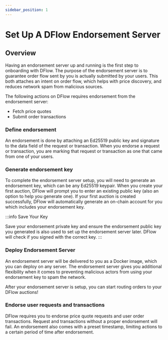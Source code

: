 ```yaml
---
sidebar_position: 1
---
```


# Set Up A DFlow Endorsement Server

## Overview

Having an endorsement server up and running is the first step to onboarding with DFlow. The purpose of the endorsement server is to guarantee order flow sent by you is actually submitted by your users. This both attaches an intent on order flow, which helps with price discovery, and reduces network spam from malicious sources.

The following actions on DFlow requires endorsement from the endorsement server:

- Fetch price quotes
- Submit order transactions

### Define endorsement

An endorsement is done by attaching an Ed25519 public key and signature to the data field of the request or transaction. When you endorse a request or transaction, you are marking that request or transaction as one that came from one of your users.

### Generate endorsement key

To complete the endorsement server setup, you will need to generate an endorsement key, which can be any Ed25519 keypair. When you create your first auction, DFlow will prompt you to enter an existing public key (also an option to help you generate one). If your first auction is created successfully, DFlow will automatically generate an on-chain account for you which includes your endorsement key.

:::info Save Your Key

Save your endorsement private key and ensure the endorsement public key you generated is also used to set up the endorsement server later. DFlow will check if you signed with the correct key.
:::

### Deploy Endorsement Server

An endorsement server will be delivered to you as a Docker image, which you can deploy on any server. The endorsement server gives you additional flexibility when it comes to preventing malicious actors from using your endorsement key to spam the network.

<!-- === "TypeScript"

    ``` ts
    TODO
    ```

=== "Python"

    ``` python
    TODO
    ```

=== "Rust"

    ``` rust
    TODO
    ``` -->

After your endorsement server is setup, you can start routing orders to your DFlow auctions!

### Endorse user requests and transactions

DFlow requires you to endorse price quote requests and user order transactions. Request and transactions without a proper endorsement will fail. An endorsement also comes with a preset timestamp, limiting actions to a certain period of time after endorsement.

<!-- === "TypeScript"

    ``` ts
    TODO
    ```

=== "Python"

    ``` python
    TODO
    ```

=== "Rust"

    ``` rust
    TODO
    ``` -->
